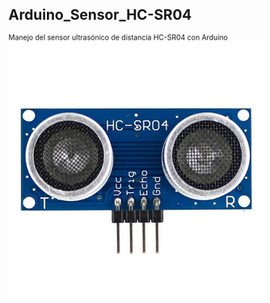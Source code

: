 # Arduino_Sensor_HC-SR04
Manejo del sensor ultrasónico de distancia HC-SR04 con Arduino
<br>
![ScreenShot](https://github.com/jhonedin/Arduino_Sensor_HC-SR04/blob/master/assets/sensorHC-SR-04.jpg)
